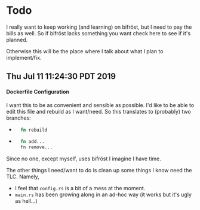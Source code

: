 # Todo

I really want to keep working (and learning) on bifröst,
but I need to pay the bills as well. So if bifröst lacks
something you want check here to see if it's planned.

Otherwise this will be the place where I talk about what
I plan to implement/fix.

## Thu Jul 11 11:24:30 PDT 2019

#### Dockerfile Configuration

I want this to be as convenient and sensible as possible.
I'd like to be able to edit this file and rebuild as I
want/need. So this translates to (probably) two branches:

* ```rust 
    fn rebuild
    ```

* ```rust
    fn add...
    fn remove...
    ```

Since no one, except myself, uses bifröst I imagine I have
time.

The other things I need/want to do is clean up some things
I know need the TLC. Namely,

* I feel that `config.rs` is a bit of a mess at the moment.
* `main.rs` has been growing along in an ad-hoc way (it works
  but it's ugly as hell...)